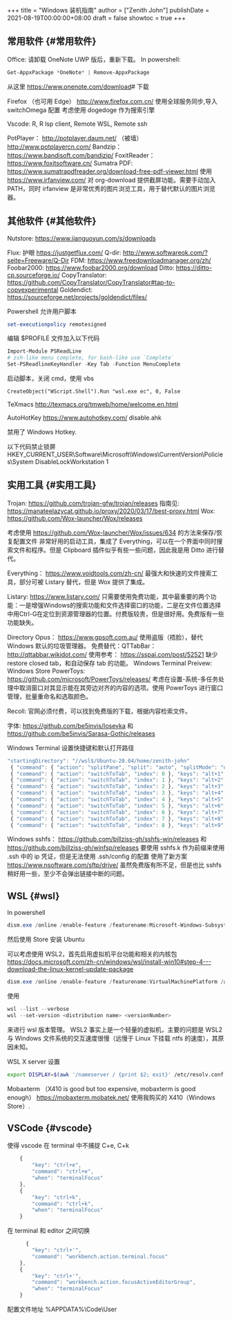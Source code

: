 +++
title = "Windows 装机指南"
author = ["Zenith John"]
publishDate = 2021-08-19T00:00:00+08:00
draft = false
showtoc = true
+++

## 常用软件 {#常用软件}

Office: 请卸载 OneNote UWP 版后，重新下载。
In powershell:

```powershell
Get-AppxPackage *OneNote* | Remove-AppxPackage
```

从这里 <https://www.onenote.com/download># 下载

Firefox （也可用 Edge）
<http://www.firefox.com.cn/>
使用全球服务同步,导入 switchOmega 配置
考虑使用 dogedoge 作为搜索引擎

Vscode: R, R lsp client, Remote WSL, Remote ssh

PotPlayer： <http://potplayer.daum.net/> （被墙） <http://www.potplayercn.com/>
Bandzip： <https://www.bandisoft.com/bandizip/>
FoxitReader： <https://www.foxitsoftware.cn/>
Sumatra PDF:  <https://www.sumatrapdfreader.org/download-free-pdf-viewer.html>
使用 <https://www.irfanview.com/> 对 org-download 提供截屏功能。需要手动加入 PATH，同时 irfanview 是非常优秀的图片浏览工具，用于替代默认的图片浏览器。


## 其他软件 {#其他软件}

Nutstore:  <https://www.jianguoyun.com/s/downloads>

Flux: 护眼 <https://justgetflux.com/>
Q-dir: <http://www.softwareok.com/?seite=Freeware/Q-Dir>
FDM: <https://www.freedownloadmanager.org/zh/>
Foobar2000:  <https://www.foobar2000.org/download>
Ditto: <https://ditto-cp.sourceforge.io/>
CopyTranslator: <https://github.com/CopyTranslator/CopyTranslator#tap-to-copyexperimental>
Goldendict: <https://sourceforge.net/projects/goldendict/files/>

Powershell 允许用户脚本

```powershell
set-executionpolicy remotesigned
```

编辑 $PROFILE 文件加入以下代码

```powershell
Import-Module PSReadLine
# zsh-like menu complete, for bash-like use `Complete`
Set-PSReadlineKeyHandler -Key Tab -Function MenuComplete
```

启动脚本，关闭 cmd，使用 vbs

```visualbasic
CreateObject("WScript.Shell").Run "wsl.exe ec", 0, False
```

TeXmacs
<http://texmacs.org/tmweb/home/welcome.en.html>

AutoHotKey
<https://www.autohotkey.com/>
disable.ahk

禁用了 Windows Hotkey.

以下代码禁止锁屏
HKEY\_CURRENT\_USER\Software\Microsoft\Windows\CurrentVersion\Policies\System DisableLockWorkstation 1


## 实用工具 {#实用工具}

Trojan: <https://github.com/trojan-gfw/trojan/releases>
指南见: <https://manateelazycat.github.io/proxy/2020/03/17/best-proxy.html>
Wox: <https://github.com/Wox-launcher/Wox/releases>

考虑使用 <https://github.com/Wox-launcher/Wox/issues/634> 的方法来保存/恢复配置文件
非常好用的启动工具，集成了 Everything，可以在一个界面中同时搜索文件和程序。但是 Clipboard 插件似乎有些一些问题，因此我是用 Ditto 进行替代。

Everything： <https://www.voidtools.com/zh-cn/>
最强大和快速的文件搜索工具，部分可被 Listary 替代，但是 Wox 提供了集成。

Listary: <https://www.listary.com/>
只需要使用免费功能，其中最重要的两个功能：一是增强Windows的搜索功能和文件选择窗口的功能，二是在文件位置选择中用Ctrl-G在定位到资源管理器的位置。付费版较贵，但是很好用。免费版有一些功能缺失。

Directory Opus： <https://www.gpsoft.com.au/>
使用盗版（捂脸），替代 Windows 默认的垃圾管理器。
免费替代：QTTabBar： <http://qttabbar.wikidot.com/>
使用参考： <https://sspai.com/post/52521>
缺少 restore closed tab，和自动保存 tab 的功能。
Windows Terminal Preivew: Windows Store
PowerToys: <https://github.com/microsoft/PowerToys/releases/>
考虑在设置-系统-多任务处理中取消窗口对其显示能在其旁边对齐的内容的选项。使用 PowerToys 进行窗口管理，批量重命名和选取颜色。

Recoll: 官网必须付费，可以找到免费版的下载，根据内容检索文件。

字体: <https://github.com/be5invis/Iosevka> 和 <https://github.com/be5invis/Sarasa-Gothic/releases>

Windows Terminal 设置快捷键和默认打开路径

```js
"startingDirectory": "//wsl$/Ubuntu-20.04/home/zenith-john"
 { "command": { "action": "splitPane", "split": "auto", "splitMode": "duplicate" }, "keys": "alt+shift+d" },
 { "command": { "action": "switchToTab", "index": 0 }, "keys": "alt+1" },
 { "command": { "action": "switchToTab", "index": 1 }, "keys": "alt+2" },
 { "command": { "action": "switchToTab", "index": 2 }, "keys": "alt+3" },
 { "command": { "action": "switchToTab", "index": 3 }, "keys": "alt+4" },
 { "command": { "action": "switchToTab", "index": 4 }, "keys": "alt+5" },
 { "command": { "action": "switchToTab", "index": 5 }, "keys": "alt+6" },
 { "command": { "action": "switchToTab", "index": 6 }, "keys": "alt+7" },
 { "command": { "action": "switchToTab", "index": 7 }, "keys": "alt+8" },
 { "command": { "action": "switchToTab", "index": 8 }, "keys": "alt+9" }
```

Windows sshfs： <https://github.com/billziss-gh/sshfs-win/releases> 和 <https://github.com/billziss-gh/winfsp/releases> 要使用 sshfs.k 作为前缀来使用 .ssh 中的 ip 凭证，但是无法使用 .ssh/config 的配置
使用了新方案<https://www.nsoftware.com/sftp/drive/> 虽然免费版有所不足，但是也比 sshfs 稍好用一些，至少不会弹出链接中断的问题。


## WSL {#wsl}

In powershell

```powershell
dism.exe /online /enable-feature /featurename:Microsoft-Windows-Subsystem-Linux /all /norestart
```

然后使用 Store 安装 Ubuntu

可以考虑使用 WSL2，首先启用虚拟机平台功能和相关的内核包 <https://docs.microsoft.com/zh-cn/windows/wsl/install-win10#step-4---download-the-linux-kernel-update-package>

```powershell
dism.exe /online /enable-feature /featurename:VirtualMachinePlatform /all /norestart
```

使用

```powershell
wsl --list --verbose
wsl --set-version <distribution name> <versionNumber>
```

来进行 wsl 版本管理。
WSL2 事实上是一个轻量的虚拟机，主要的问题是 WSL2 与 Windows 文件系统的交互速度很慢（远慢于 Linux 下挂载 ntfs 的速度），其原因未知。

WSL X server 设置

```bash
export DISPLAY=$(awk '/nameserver / {print $2; exit}' /etc/resolv.conf 2>/dev/null):0 # in WSL 2
```

Mobaxterm （X410 is good but too expensive, mobaxterm is good enough）
<https://mobaxterm.mobatek.net/>
使用我购买的 X410（Windows Store）.


## VSCode {#vscode}

使得 vscode 在 terminal 中不捕捉 C+e, C+k

```javascript
    {
        "key": "ctrl+e",
        "command": "ctrl+e",
        "when": "terminalFocus"
    },
    {
        "key": "ctrl+k",
        "command": "ctrl+k",
        "when": "terminalFocus"
    }
```

在 terminal 和 editor 之间切换

```javascript
	  {
        "key": "ctrl+'",
        "command": "workbench.action.terminal.focus"
    },
    {
        "key": "ctrl+'",
        "command": "workbench.action.focusActiveEditorGroup",
        "when": "terminalFocus"
    }
```

配置文件地址
%APPDATA%\Code\User
